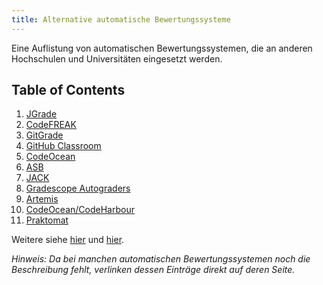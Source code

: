 ```yaml
---
title: Alternative automatische Bewertungssysteme
---
```


Eine Auflistung von automatischen Bewertungssystemen, die an anderen Hochschulen und Universitäten eingesetzt werden.

## Table of Contents

1. [JGrade](jgrade.md)
2. [CodeFREAK](codefreak.md)
3. [GitGrade](gitgrade.md)
4. [GitHub Classroom](github_classroom.md)
5. [CodeOcean](codeocean.md)
6. [ASB](asb.md)
7. [JACK](jack.md)
8. [Gradescope Autograders](https://gradescope-autograders.readthedocs.io/en/latest/)
9. [Artemis](https://ase.in.tum.de/lehrstuhl_1/research/paper/krusche2018artemis.pdf)
10. [CodeOcean/CodeHarbour](https://cssplice.github.io/SIGCSE21/proc/SPLICE2021_SIGCSE_paper_13.pdf)
11. [Praktomat](https://github.com/KITPraktomatTeam/Praktomat)

Weitere siehe [hier](https://www.waxmann.com/automatisiertebewertung/) und [hier](https://ep.elan-ev.de/wiki/Codeanalyse).

*Hinweis: Da bei manchen automatischen Bewertungssystemen noch die Beschreibung fehlt, verlinken dessen Einträge direkt auf deren Seite.*
